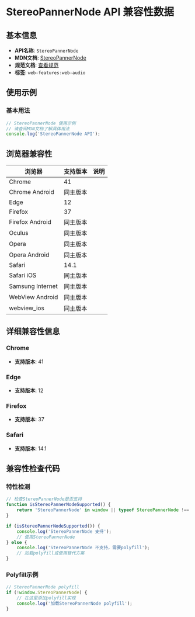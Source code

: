 # StereoPannerNode API 兼容性数据

## 基本信息

- **API名称**: `StereoPannerNode`
- **MDN文档**: [StereoPannerNode](https://developer.mozilla.org/docs/Web/API/StereoPannerNode)
- **规范文档**: [查看规范](https://webaudio.github.io/web-audio-api/#stereopannernode)
- **标签**: `web-features:web-audio`

## 使用示例

### 基本用法

```javascript
// StereoPannerNode 使用示例
// 请查阅MDN文档了解具体用法
console.log('StereoPannerNode API');
```

## 浏览器兼容性

| 浏览器 | 支持版本 | 说明 |
|--------|----------|------|
| Chrome | 41 |  |
| Chrome Android | 同主版本 |  |
| Edge | 12 |  |
| Firefox | 37 |  |
| Firefox Android | 同主版本 |  |
| Oculus | 同主版本 |  |
| Opera | 同主版本 |  |
| Opera Android | 同主版本 |  |
| Safari | 14.1 |  |
| Safari iOS | 同主版本 |  |
| Samsung Internet | 同主版本 |  |
| WebView Android | 同主版本 |  |
| webview_ios | 同主版本 |  |

## 详细兼容性信息

### Chrome

- **支持版本**: 41

### Edge

- **支持版本**: 12

### Firefox

- **支持版本**: 37

### Safari

- **支持版本**: 14.1

## 兼容性检查代码

### 特性检测

```javascript
// 检查StereoPannerNode是否支持
function isStereoPannerNodeSupported() {
    return 'StereoPannerNode' in window || typeof StereoPannerNode !== 'undefined';
}

if (isStereoPannerNodeSupported()) {
    console.log('StereoPannerNode 支持');
    // 使用StereoPannerNode
} else {
    console.log('StereoPannerNode 不支持，需要polyfill');
    // 加载polyfill或使用替代方案
}
```

### Polyfill示例

```javascript
// StereoPannerNode polyfill
if (!window.StereoPannerNode) {
    // 在这里添加polyfill实现
    console.log('加载StereoPannerNode polyfill');
}
```

